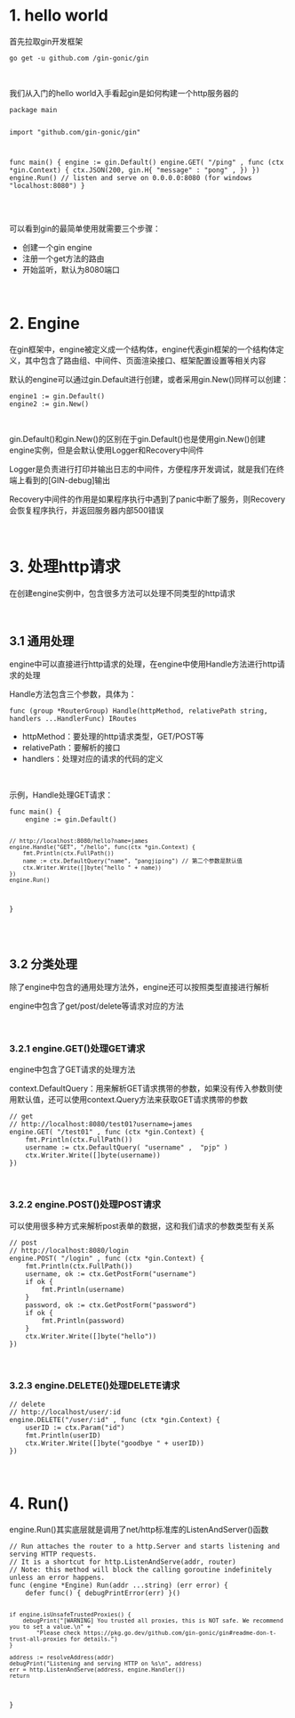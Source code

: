 <h1>1. hello world</h1>
<p>首先拉取gin开发框架</p>
<pre class="language-bash"><code>go get -u github.com /gin-gonic/gin</code></pre>
<p>&nbsp;</p>
<p>我们从入门的hello world入手看起gin是如何构建一个http服务器的</p>
<pre class="language-go"><code>package main

import "github.com/gin-gonic/gin"

func main() {
    engine := gin.Default()
    engine.GET( "/ping" ,  func (ctx *gin.Context) {
        ctx.JSON(200, gin.H{
            "message" :  "pong" ,
        })
    })
    engine.Run()  // listen and serve on 0.0.0.0:8080 (for windows "localhost:8080")
}</code></pre>
<p>&nbsp;</p>
<p>可以看到gin的最简单使用就需要三个步骤：</p>
<ul>
<li>创建一个gin engine</li>
<li>注册一个get方法的路由</li>
<li>开始监听，默认为8080端口</li>
</ul>
<p>&nbsp;</p>
<h1>2. Engine</h1>
<p>在gin框架中，engine被定义成一个结构体，engine代表gin框架的一个结构体定义，其中包含了路由组、中间件、页面渲染接口、框架配置设置等相关内容</p>
<p>默认的engine可以通过gin.Default进行创建，或者采用gin.New()同样可以创建：</p>
<pre class="language-go"><code>engine1 := gin.Default()
engine2 := gin.New()</code></pre>
<p>&nbsp;</p>
<p>gin.Default()和gin.New()的区别在于gin.Default()也是使用gin.New()创建engine实例，但是会默认使用Logger和Recovery中间件</p>
<p>Logger是负责进行打印并输出日志的中间件，方便程序开发调试，就是我们在终端上看到的[GIN-debug]输出</p>
<p>Recovery中间件的作用是如果程序执行中遇到了panic中断了服务，则Recovery会恢复程序执行，并返回服务器内部500错误</p>
<p>&nbsp;</p>
<h1>3. 处理http请求</h1>
<p>在创建engine实例中，包含很多方法可以处理不同类型的http请求</p>
<p>&nbsp;</p>
<h2>3.1 通用处理</h2>
<p>engine中可以直接进行http请求的处理，在engine中使用Handle方法进行http请求的处理</p>
<p>Handle方法包含三个参数，具体为：</p>
<pre class="language-go"><code>func (group *RouterGroup) Handle(httpMethod, relativePath string, handlers ...HandlerFunc) IRoutes</code></pre>
<ul>
<li>httpMethod：要处理的http请求类型，GET/POST等</li>
<li>relativePath：要解析的接口</li>
<li>handlers：处理对应的请求的代码的定义</li>
</ul>
<p>&nbsp;</p>
<p>示例，Handle处理GET请求：</p>
<pre class="language-go"><code>func main() {
	engine := gin.Default()

	// http://localhost:8080/hello?name=james
	engine.Handle("GET", "/hello", func(ctx *gin.Context) {
		fmt.Println(ctx.FullPath())
		name := ctx.DefaultQuery("name", "pangjiping") // 第二个参数是默认值
		ctx.Writer.Write([]byte("hello " + name))
	})
	engine.Run()
}</code></pre>
<p>&nbsp;</p>
<h2>3.2 分类处理</h2>
<p>除了engine中包含的通用处理方法外，engine还可以按照类型直接进行解析</p>
<p>engine中包含了get/post/delete等请求对应的方法</p>
<p>&nbsp;</p>
<h3>3.2.1 engine.GET()处理GET请求</h3>
<p>engine中包含了GET请求的处理方法</p>
<p>context.DefaultQuery：用来解析GET请求携带的参数，如果没有传入参数则使用默认值，还可以使用context.Query方法来获取GET请求携带的参数</p>
<pre class="language-go"><code>// get
// http://localhost:8080/test01?username=james
engine.GET( "/test01" , func (ctx *gin.Context) {
	fmt.Println(ctx.FullPath())
	username := ctx.DefaultQuery( "username" ,  "pjp" )
	ctx.Writer.Write([]byte(username))
})</code></pre>
<p>&nbsp;</p>
<h3>3.2.2&nbsp;engine.POST()处理POST请求</h3>
<p>可以使用很多种方式来解析post表单的数据，这和我们请求的参数类型有关系</p>
<pre class="language-go"><code>// post
// http://localhost:8080/login
engine.POST( "/login" , func (ctx *gin.Context) {
    fmt.Println(ctx.FullPath())
    username, ok := ctx.GetPostForm("username")
    if ok {
        fmt.Println(username)
    }
    password, ok := ctx.GetPostForm("password")
    if ok {
        fmt.Println(password)
    }
    ctx.Writer.Write([]byte("hello"))
})</code></pre>
<p>&nbsp;</p>
<h3>3.2.3 engine.DELETE()处理DELETE请求</h3>
<pre class="language-go"><code>// delete
// http://localhost/user/:id
engine.DELETE("/user/:id" , func (ctx *gin.Context) {
    userID := ctx.Param("id")
    fmt.Println(userID)
    ctx.Writer.Write([]byte("goodbye " + userID))
})</code></pre>
<p>&nbsp;</p>
<h1>4. Run()</h1>
<p>engine.Run()其实底层就是调用了net/http标准库的ListenAndServer()函数</p>
<pre class="language-go"><code>// Run attaches the router to a http.Server and starts listening and serving HTTP requests.
// It is a shortcut for http.ListenAndServe(addr, router)
// Note: this method will block the calling goroutine indefinitely unless an error happens.
func (engine *Engine) Run(addr ...string) (err error) {
	defer func() { debugPrintError(err) }()

	if engine.isUnsafeTrustedProxies() {
		debugPrint("[WARNING] You trusted all proxies, this is NOT safe. We recommend you to set a value.\n" +
			"Please check https://pkg.go.dev/github.com/gin-gonic/gin#readme-don-t-trust-all-proxies for details.")
	}

	address := resolveAddress(addr)
	debugPrint("Listening and serving HTTP on %s\n", address)
	err = http.ListenAndServe(address, engine.Handler())
	return
}</code></pre>
<p>&nbsp;</p>